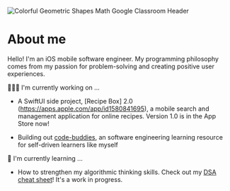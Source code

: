 ![Colorful Geometric Shapes Math Google Classroom Header](https://user-images.githubusercontent.com/52185677/117301505-b3104b80-ae48-11eb-890e-30639c13e7a8.png)

# About me
Hello! I'm an iOS mobile software engineer. My programming philosophy comes from my passion for problem-solving and creating positive user experiences.

👩🏾‍💻   I'm currently working on ...
* A SwiftUI side project, [Recipe Box] 2.0 (https://apps.apple.com/app/id1580841695), a mobile search and management application for online recipes. Version 1.0 is in the App Store now!

* Building out [code-buddies](https://github.com/jocelyn-boyd/code-buddies), an software engineering learning resource for self-driven learners like myself

🌱   I'm currently learning ...

* How to strengthen my algorithmic thinking skills. Check out my [DSA cheat sheet](https://github.com/jocelyn-boyd/code-buddies/blob/main/dsa.md)! It's a work in progress. 
